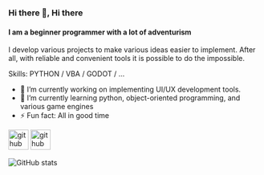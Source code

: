 ### Hi there 👋, Hi there
#### I am a beginner programmer with a lot of adventurism

I develop various projects to make various ideas easier to implement. After all, with reliable and convenient tools it is possible to do the impossible.

Skills: PYTHON / VBA / GODOT / ...

- 🔭 I’m currently working on implementing UI/UX development tools. 
- 🌱 I’m currently learning python, object-oriented programming, and various game engines 
- ⚡ Fun fact: All in good time 


[<img src='https://cdn.jsdelivr.net/npm/simple-icons@3.0.1/icons/github.svg' alt='github' height='40'>](https://github.com/SKXNIX)  [<img src='https://cdn.jsdelivr.net/npm/simple-icons@3.0.1/icons/github.svg' alt='github' height='40'>](https://discordapp.com/users/368205733805686808/)  

![GitHub stats](https://github-readme-stats.vercel.app/api?username=SKXNIX&show_icons=true)
